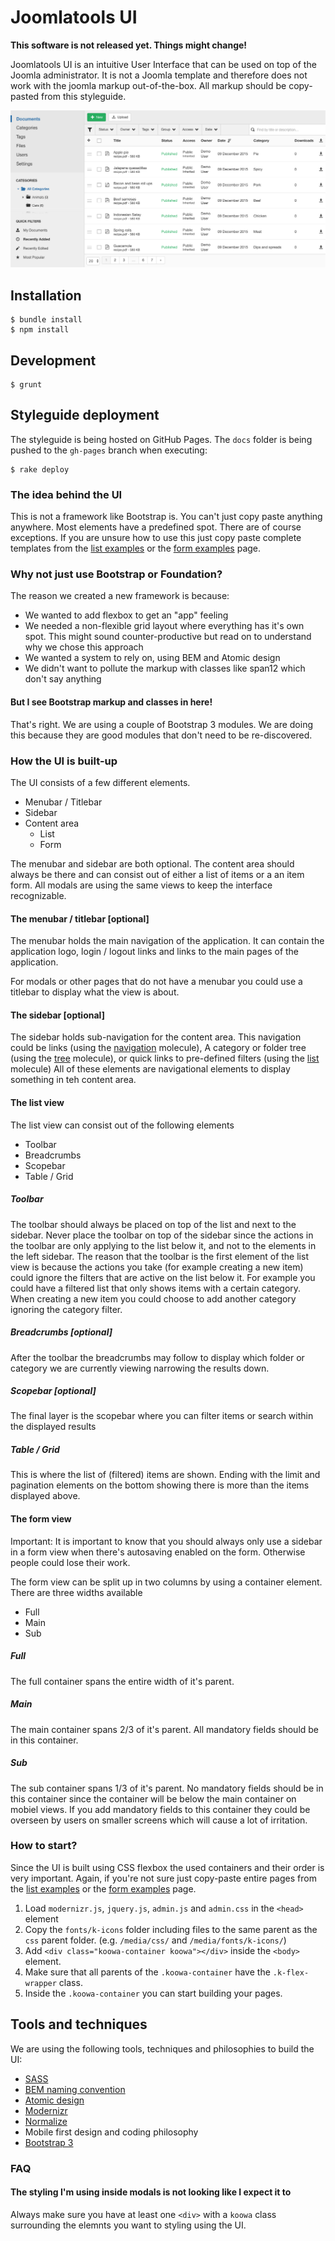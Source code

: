 # Joomlatools UI

**This software is not released yet. Things might change!**

Joomlatools UI is an intuitive User Interface that can be used on top of the Joomla administrator.
It is not a Joomla template and therefore does not work with the joomla markup out-of-the-box.
All markup should be copy-pasted from this styleguide.

![DOCman using Joomlatools UI](docs/joomlatools/images/docman.png)

## Installation

```
$ bundle install
$ npm install
```

## Development

```
$ grunt
````

## Styleguide deployment

The styleguide is being hosted on GitHub Pages. The `docs` folder is being pushed to the `gh-pages` branch when executing:

```
$ rake deploy
```

### The idea behind the UI

This is not a framework like Bootstrap is. You can't just copy paste anything anywhere. Most elements have a predefined spot. 
There are of course exceptions. If you are unsure how to use this just copy paste complete templates from the [list examples](http://ui.joomlatools.com/#/section/4) or the [form examples](http://ui.joomlatools.com/#/section/5) page.

### Why not just use Bootstrap or Foundation?

The reason we created a new framework is because:

- We wanted to add flexbox to get an "app" feeling
- We needed a non-flexible grid layout where everything has it's own spot. This might sound counter-productive but read on to understand why we chose this approach
- We wanted a system to rely on, using BEM and Atomic design
- We didn't want to pollute the markup with classes like span12 which don't say anything
 
#### But I see Bootstrap markup and classes in here!

That's right. We are using a couple of Bootstrap 3 modules.
We are doing this because they are good modules that don't need to be re-discovered.

### How the UI is built-up

The UI consists of a few different elements.

- Menubar / Titlebar
- Sidebar
- Content area
  - List
  - Form
  
The menubar and sidebar are both optional.
The content area should always be there and can consist out of either a list of items or a an item form.
All modals are using the same views to keep the interface recognizable.

#### The menubar / titlebar [optional]

The menubar holds the main navigation of the application.
It can contain the application logo, login / logout links and links to the main pages of the application.

For modals or other pages that do not have a menubar you could use a titlebar to display what the view is about.

#### The sidebar [optional]

The sidebar holds sub-navigation for the content area.
This navigation could be links (using the [navigation](http://ui.joomlatools.com/#/section/2.16) molecule), A category or folder tree (using the [tree](http://ui.joomlatools.com/#/section/2.26) molecule), or quick links to pre-defined filters (using the [list](http://ui.joomlatools.com/#/section/2.13) molecule)
All of these elements are navigational elements to display something in teh content area.

#### The list view

The list view can consist out of the following elements

- Toolbar
- Breadcrumbs
- Scopebar
- Table / Grid

##### Toolbar

The toolbar should always be placed on top of the list and next to the sidebar.
Never place the toolbar on top of the sidebar since the actions in the toolbar are only applying to the list below it, and not to the elements in the left sidebar.
The reason that the toolbar is the first element of the list view is because the actions you take (for example creating a new item) could ignore the filters that are active on the list below it.
For example you could have a filtered list that only shows items with a certain category. When creating a new item you could choose to add another category ignoring the category filter.

##### Breadcrumbs [optional]

After the toolbar the breadcrumbs may follow to display which folder or category we are currently viewing narrowing the results down.

##### Scopebar [optional]

The final layer is the scopebar where you can filter items or search within the displayed results

##### Table / Grid

This is where the list of (filtered) items are shown. Ending with the limit and pagination elements on the bottom showing there is more than the items displayed above.

#### The form view

Important: It is important to know that you should always only use a sidebar in a form view when there's autosaving enabled on the form. Otherwise people could lose their work.

The form view can be split up in two columns by using a container element. There are three widths available

- Full
- Main
- Sub

##### Full

The full container spans the entire width of it's parent.

##### Main

The main container spans 2/3 of it's parent.
All mandatory fields should be in this container.

##### Sub

The sub container spans 1/3 of it's parent.
No mandatory fields should be in this container since the container will be below the main container on mobiel views.
If you add mandatory fields to this container they could be overseen by users on smaller screens which will cause a lot of irritation.

### How to start?

Since the UI is built using CSS flexbox the used containers and their order is very important. Again, if you're not sure just copy-paste entire pages from the [list examples](http://ui.joomlatools.com/#/section/4) or the [form examples](http://ui.joomlatools.com/#/section/5) page.

1. Load `modernizr.js`, `jquery.js`, `admin.js` and `admin.css` in the `<head>` element
2. Copy the `fonts/k-icons` folder including files to the same parent as the `css` parent folder. (e.g. `/media/css/` and `/media/fonts/k-icons/`)
3. Add `<div class="koowa-container koowa"></div>` inside the `<body>` element.
4. Make sure that all parents of the `.koowa-container` have the `.k-flex-wrapper` class.
5. Inside the `.koowa-container` you can start building your pages.

## Tools and techniques

We are using the following tools, techniques and philosophies to build the UI:

- [SASS](http://sass-lang.com/)
- [BEM naming convention](http://getbem.com/naming/)
- [Atomic design](http://bradfrost.com/blog/post/atomic-web-design/)
- [Modernizr](https://modernizr.com/)
- [Normalize](https://necolas.github.io/normalize.css/)
- Mobile first design and coding philosophy
- [Bootstrap 3](http://getbootstrap.com/)

### FAQ

#### The styling I'm using inside modals is not looking like I expect it to

Always make sure you have at least one `<div>` with a `koowa` class surrounding the elemnts you want to styling using the UI.